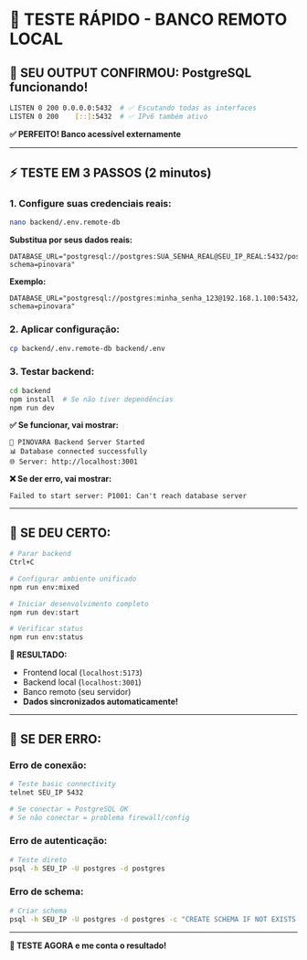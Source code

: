 # 🧪 **TESTE RÁPIDO - BANCO REMOTO LOCAL**

## 🎯 **SEU OUTPUT CONFIRMOU: PostgreSQL funcionando!**

```bash
LISTEN 0 200 0.0.0.0:5432  # ✅ Escutando todas as interfaces
LISTEN 0 200    [::]:5432  # ✅ IPv6 também ativo
```

**✅ PERFEITO! Banco acessível externamente**

---

## ⚡ **TESTE EM 3 PASSOS (2 minutos)**

### **1. Configure suas credenciais reais:**
```bash
nano backend/.env.remote-db
```

**Substitua por seus dados reais:**
```env
DATABASE_URL="postgresql://postgres:SUA_SENHA_REAL@SEU_IP_REAL:5432/postgres?schema=pinovara"
```

**Exemplo:**
```env
DATABASE_URL="postgresql://postgres:minha_senha_123@192.168.1.100:5432/postgres?schema=pinovara"
```

### **2. Aplicar configuração:**
```bash
cp backend/.env.remote-db backend/.env
```

### **3. Testar backend:**
```bash
cd backend
npm install  # Se não tiver dependências
npm run dev
```

**✅ Se funcionar, vai mostrar:**
```
🚀 PINOVARA Backend Server Started
📊 Database connected successfully
🌐 Server: http://localhost:3001
```

**❌ Se der erro, vai mostrar:**
```
Failed to start server: P1001: Can't reach database server
```

---

## 🔧 **SE DEU CERTO:**

```bash
# Parar backend
Ctrl+C

# Configurar ambiente unificado
npm run env:mixed

# Iniciar desenvolvimento completo
npm run dev:start

# Verificar status
npm run env:status
```

**🎉 RESULTADO:**
- Frontend local (`localhost:5173`)
- Backend local (`localhost:3001`) 
- Banco remoto (seu servidor)
- **Dados sincronizados automaticamente!**

---

## 🚨 **SE DER ERRO:**

### **Erro de conexão:**
```bash
# Teste basic connectivity
telnet SEU_IP 5432

# Se conectar = PostgreSQL OK
# Se não conectar = problema firewall/config
```

### **Erro de autenticação:**
```bash
# Teste direto
psql -h SEU_IP -U postgres -d postgres
```

### **Erro de schema:**
```bash
# Criar schema
psql -h SEU_IP -U postgres -d postgres -c "CREATE SCHEMA IF NOT EXISTS pinovara;"
```

---

**🎯 TESTE AGORA e me conta o resultado!**